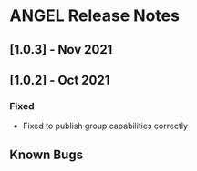 
# ANGEL Release Notes

## [1.0.3] - Nov 2021

## [1.0.2] - Oct 2021
### Fixed
  * Fixed to publish group capabilities correctly

## Known Bugs

